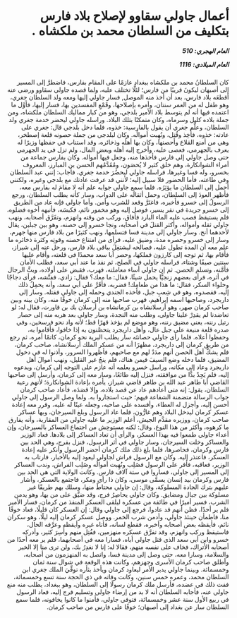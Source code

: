 <h1 dir="rtl">أعمال جاولي سقاوو لإصلاح بلاد فارس بتكليف من السلطان محمد بن ملكشاه .</h1>

<h5 dir="rtl">العام الهجري:  510

العام الميلادي: 1116

</h5>

<p dir="rtl">كان السلطانُ محمد بن ملكشاه ببغداد عازمًا على المقام بفارس، فاضطرَّ إلى المسير إلى أصبهان ليكونَ قريبًا من فارس؛ لئلَّا تختلف عليه، ولما قصده جاولي سقاوو ورضي عنه أقطعَه بلاد فارس، بعد أن أخذ منه الموصل, فسار جاولي إليها ومعه ولد السلطان جغري، وهو طفل له من العمر سنتان، وأمره بإصلاحها، وقَمْعِ المفسدين بها، فسار إليها، فأوَّل ما اعتمده فيها أنه لم يتوسط بلاد الأمير بلدجي، وهو من كبار مماليك السلطان ملكشاه، ومن جملة بلاده كليل وسرماه، وكان متمكنًا بتلك البلاد. وراسله جاولي ليحضر خدمة جغري ولد السلطان، وعلَّم جغري أن يقول بالفارسية: خذوه، فلما دخل بلدجي قال: جغري على عادته: خذوه، فأُخِذ وقُتِل، ونُهِبت أموالُه. وكان لبلدجي من جملة حصونه قلعة إصطخر، وهي من أمنع القلاع وأحصنها، وكان بها أهلُه وذخائره، وقد استناب في حفظها وزيرًا له يعرف بالجهرمي، فعصى عليه، وأخرج إليه أهله وبعض المال، ولم تزل في يد الجهرمي حتى وصل جاولي إلى فارس فأخذها منه، وجعل فيها أمواله. وكان بفارس جماعة من أمراء الشوانكارة، وهم خلق كثير لا يُحصَون، ومُقَدَّمُهم الحسن بن المبارز، المعروف بخسرو، وله فسا وغيرها، فراسله جاولي ليحضُرَ خدمة جغري، فأجاب: إنني عبد السلطان وفي طاعته، فأما الحضور فلا سبيل إليه؛ لأنني قد عرفت عادتك مع بلدجي وغيره، ولكنني أحمل إلى السلطان ما يؤثِرُه. فلما سمع جاولي جوابه علم أنه لا مقامَ له بفارس معه، فأظهر العودَ إلى السلطان، وحمل أثقالَه على الدواب، وسار كأنه يطلب السلطان، ورجع الرسولُ إلى خسرو فأخبره، فاغتَرَّ وقعد للشرب وأمن. وأما جاولي فإنه عاد من الطريق إلى خسرو جريدة في نفر يسير، فوصل إليه وهو مخمور نائم، فكبسَه، فأنبهه أخوه فضلوه، فلم يستيقظ فصب عليه الماء البارد فأفاق، وركب من وقته وانهزم، وتفَرَّق أصحابه، ونهب جاولي ثقله وأمواله، وأكثر القتلَ في أصحابه، ونجا خسرو إلى حصنه، وهو بين جبلين، يقال لأحدهما أنج. وسار جاولي إلى مدينة فسا فتسلمها، ونهب كثيرًا من بلاد فارس منها جهرم، وسار إلى خسرو وحصره مدة، وضيق عليه، فرأى من امتناع حصنه وقوتِه وكثرة ذخائره ما علم معه أن المدة تطول عليه، فصالحه ليشتغِلَ بباقي بلاد فارس، ورحل عنه إلى شيراز، فأقام بها، ثم توجه إلى كارزون فملكها، وحصر أبا سعد محمدًا في قلعته، وأقام عليها سنتين صيفًا وشتاء، فراسله جاولي في الصلح، ثم نفذ ما عند أبي سعد، فطلب الأمان فأمَّنه، وتسلم الحصن. ثم إن جاولي أساء معاملته، فهرب، فقبض على أولاده، وبثَّ الرجال في أثره، فرأى بعضهم زنجيًّا يحمل شيئًا، فقال: ما معك؟ فقال: زادي، ففتَّشه، فرأى دجاجًا وحلواء السكر، فقال: ما هذا من طعامِك! فضربه، فأقَرَّ على أبي سعد، وأنه يحمِلُ ذلك إليه، فقصدوه، وهو في شِعبِ جبل، فأخذه الجندي وحمله إلى جاولي فقتله. وسار إلى داربجرد، وصاحبها اسمه إبراهيم، فهرب صاحبها منه إلى كرمان خوفًا منه، وكان بينه وبين صاحب كرمان صهر، وهو أرسلانشاه بن كرمانشاه بن أرسلان بك بن قاورت، فقال له: لو تعاضدنا لم يقدِرْ علينا جاولي، وطلب منه النجدة، وسار جاولي بعد هربه منه إلى حصار رتيل رننه، يعني مضيق رننه، وهو موضع لم يؤخذ قهرًا قط؛ لأنه واد نحو فرسخين، وفي صدره قلعة منيعة على جبل عال، وأهل داربجرد يتحصَّنون به إذا خافوا، فأقاموا به، وحفظوا أعلاه. فلما رأى جاولي حصانتَه سار يطلب البرية نحو كرمان، كاتمًا أمره، ثم رجع من طريق كرمان إلى داربجرد، مظهرًا أنه من عسكر الملك أرسلانشاه، صاحب كرمان، فلم يشكَّ أهل الحصن أنهم مدَدٌ لهم مع صاحبهم، فأظهروا السرور، وأذنوا له في دخول المضيق، فلما دخله وضع السيفَ فيمن هناك، فلم ينجُ غير القليل، ونهب أموالَ أهل داربجرد وعاد إلى مكانه، وراسل خسرو يعلمه أنه عازم على التوجه إلى كرمان، ويدعوه إليه، فلم يَجِدْ بدًّا من موافقته، فنزل إليه طائعًا، وسار معه إلى كرمان، وأرسل إلى صاحبها القاضي أبا طاهر عبد الله بن طاهر قاضي شيراز، يأمره بإعادة الشوانكارة؛ لأنهم رعية السلطان، يقول: إنه متى أعادهم عاد عن قصد بلاده، وإلا قصَدَه، فأعاد صاحب كرمان جواب الرسالة متضمنة الشفاعة فيهم؛ حيث استجاروا به. ولما وصل الرسول إلى جاولي أحسن إليه، وأجزل له العطاء، وأفسده على صاحبه، وجعله عينًا له عليه، وقرر معه إعادة عسكر كرمان ليدخل البلاد وهم غارُّون، فلما عاد الرسول وبلغ السيرجان، وبها عساكر صاحب كرمان، ووزيره مقدَّم الجيش، أعلم الوزير ما عليه جاولي من المقاربة، وأنه يفارق ما كرهوه، وأكثر من هذا النوع، وقال: لكنه مستوحِش من اجتماع العساكر بالسيرجان، وإن أعداء جاولي طمعوا فيه بهذا العسكر، والرأي أن تعاد العساكر إلى بلادها. فعاد الوزير والعساكر وخلت السيرجان، وسار جاولي في أثر الرسول، فنزل بفرج، وهي الحد بين فارس وكرمان، فحاصرها، فلما بلغ ذلك ملك كرمان أحضر الرسول وأنكر عليه إعادة العسكر، فاعتذر إليه. وكان مع الرسول فراش لجاولي ليعود إليه بالأخبار، فارتاب به الوزير، فعاقبه، فأقر على الرسول فصُلِب ونُهِبت أموالُه وصُلِب الفراش، وندب العساكر إلى المسير إلى جاولي، فساروا في ستة آلاف فارس. وكانت الولاية التي هي الحد بين فارس وكرمان بيد إنسان يسمَّى موسى، وكان ذا رأي ومكر، فاجتمع بالعسكر، وأشار عليهم بترك الجادة المسلوكة، وقال: إن جاولي محتاطٌ منها، وسلك بهم طريقًا غير مسلوكة بين جبال ومضايق. وكان جاولي يحاصِرُ فرج، وقد ضيَّق على من بها، وهو يدمن الشرب، فسير أميرًا في طائفة من عسكره ليلقى العسكر المنفذ من كرمان، فسار الأمير فلم ير أحدًا، فظن أنهم قد عادوا، فرجع إلى جاولي وقال: إن العسكر كان قليلًا، فعاد خوفًا منا، فاطمأن حينئذ جاولي، وأدمن شرب الخمر. ووصل عسكر كرمان إليه ليلًا، وهو سكران نائم، فأيقظه بعض أصحابه وأخبره، فقطع لسانه، فأتاه غيره وأيقظه وعرَّفه الحال، فاستيقظ وركب وانهزم، وقد تفرَّق عسكره منهزمين، فقُتِل منهم وأُسِرَ كثير، وأدركه خسرو وابن أبي سعد الذي قتل جاولي أباه، فسارا معه في أصحابهما، فلم ير معه أحدًا من أصحابه الأتراك، فخاف على نفسه منهم، فقالا له: إنا لا نغدِرُ بك، ولن ترى منا إلا الخير والسلامة، وسارا معه، حتى وصل إلى مدينة فسا، واتصل به المنهزمون من أصحابه، وأطلق صاحب كرمان الأسرى وجهزهم، وكانت هذه الوقعة في شوال سنة ثمان وخمسمائة. وبينما جاولي يدبر الأمر ليعاود كرمان ويأخذ بثأره توفِّيَ الملك جغري ابن السلطان محمد، وعمره خمس سنين، وكانت وفاته في ذي الحجة سنة تسع وخمسمائة، ففت ذلك في عضده، فأرسل ملك كرمان رسولًا إلى السلطان، وهو ببغداد، يطلب منه منع جاولي عنه، فأجابه السلطان أنه لا بد من إرضاء جاولي وتسليم فرج إليه، فعاد الرسول في ربيع الأول سنة عشر وخمسمائة، فتوفي جاولي، فأمنوا ما كانوا يخافونه، فلما سمع السلطان سار عن بغداد إلى أصبهان؛ خوفًا على فارس من صاحب كرمان.</p></br>
